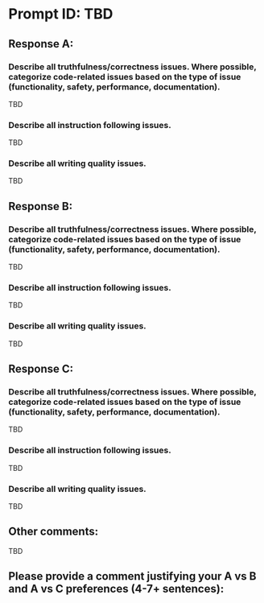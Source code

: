 # Prompt ID: TBD


## Response A:

### Describe all truthfulness/correctness issues. Where possible, categorize code-related issues based on the type of issue (functionality, safety, performance, documentation).
TBD

### Describe all instruction following issues.
TBD

### Describe all writing quality issues.
TBD


## Response B:

### Describe all truthfulness/correctness issues. Where possible, categorize code-related issues based on the type of issue (functionality, safety, performance, documentation).
TBD

### Describe all instruction following issues.
TBD

### Describe all writing quality issues.
TBD


## Response C:

### Describe all truthfulness/correctness issues. Where possible, categorize code-related issues based on the type of issue (functionality, safety, performance, documentation).
TBD

### Describe all instruction following issues.
TBD

### Describe all writing quality issues.
TBD


## Other comments:
TBD


## Please provide a comment justifying your A vs B and A vs C preferences (4-7+ sentences):
